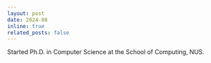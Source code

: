 ```yaml
---
layout: post
date: 2024-08
inline: true
related_posts: false
---
```


Started Ph.D. in Computer Science at the School of Computing, NUS.